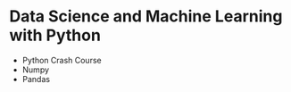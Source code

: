 # Data Science and Machine Learning with Python
<ul>
	<li>Python Crash Course</li>
	<li>Numpy</li>
	<li>Pandas</li>
</ul>

